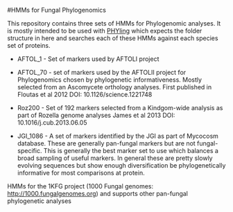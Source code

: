 #HMMs for Fungal Phylogenomics

This repository contains three sets of HMMs for Phylogenomic analyses. It is mostly intended to be used with [PHYling](https://github.com/stajichlab/PHYling_unified) which expects the folder structure in here and searches each of these HMMs against each species set of proteins.  

* AFTOL_1 - Set of markers used by AFTOLI project

* AFTOL_70 - set of markers used by the AFTOLII project for Phylogenomics chosen by phylogenetic informativeness. Mostly selected from an Ascomycete orthology analyses. First published in Floutas et al 2012 DOI: 10.1126/science.1221748
* Roz200 - Set of 192 markers selected from a Kindgom-wide analysis as part of Rozella genome analyses James et al 2013 DOI: 10.1016/j.cub.2013.06.05
* JGI_1086 - A set of markers identified by the JGI as part of Mycocosm database. These are generally pan-fungal markers but are not fungal-specific. This is generally the best marker set to use which balances a broad sampling of useful markers. In general these are pretty slowly evolving sequences but show enough diversification be phylogenetically informative for most comparisons at protein. 

HMMs for the 1KFG project (1000 Fungal genomes: http://1000.fungalgenomes.org) and supports other pan-fungal phylogenetic analyses
